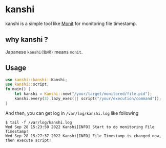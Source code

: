 # kanshi
kanshi is a simple tool like [Monit](https://mmonit.com/monit/) for monitoring file timestamp.

## why kanshi ?
Japanese `kanshi(監視)` means `monit`.

## Usage
```rs
use kanshi::kanshi::Kanshi;
use kanshi::script;
fn main() {
    let kanshi = Kanshi::new("/your/target/monitored/file.pid");
    kanshi.every(3).lazy_exec(|| script("/your/execution/command"));
}
```
And then, you can get log in `/var/log/kanshi.log` like following
```
$ tail -f /var/log/kanshi.log
Wed Sep 28 15:23:50 2022 Kanshi[INFO] Start to do monitoring File Timestamp!
Wed Sep 28 15:27:37 2022 Kanshi[INFO] File Timestamp is changed now, then execute script!
```
